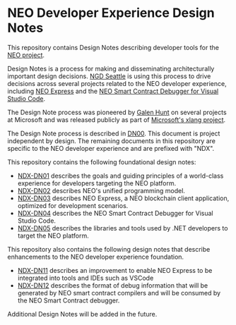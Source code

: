 # NEO Developer Experience Design Notes

This repository contains Design Notes describing developer tools for the
[NEO project](https://github.com/neo-project).

Design Notes is a process for making and disseminating architecturally
important design decisions. [NGD Seattle](https://github.com/ngdseattle)
is using this process to drive decisions across several projects related
to the NEO developer experience, including 
[NEO Express](https://github.com/neo-project/neo-express) and the
[NEO Smart Contract Debugger for Visual Studio Code](https://github.com/neo-project/neo-debugger).

The Design Note process was pioneered by
[Galen Hunt](https://www.microsoft.com/en-us/research/people/galenh/)
on several projects at Microsoft and was released publicly as part of
[Microsoft's xlang project](http://github.com/Microsoft/xlang).

The Design Note process is described in
[DN00](DN00%20-%20The%20Design%20Note%20Process​.md). This document is
project independent by design. The remaining documents in this repository
are specific to the NEO developer experience and are prefixed with "NDX".

This repository contains the following foundational design notes:

* [NDX-DN01](NDX-DN01%20-%20NEO%20Developer%20Experience.md) describes
  the goals and guiding principles of a world-class experience for developers
  targeting the NEO platform.
* [NDX-DN02](NDX-DN02%20-%20NEO-FX%20Unified%20Programming%20Model.md) describes
  NEO's unified programming model.
* [NDX-DN03](NDX-DN03%20-%20NEO%20Express%20Development%20Blockchain.md) describes
  NEO Express, a NEO blockchain client application, optimized for development
  scenarios.
* [NDX-DN04](NDX-DN04%20-%20NEO%20Smart%20Contract%20Debugging.md) describes the
  NEO Smart Contract Debugger for Visual Studio Code.
* [NDX-DN05](NDX-DN05%20-%20NEO%20Toolkit%20for%20.NET.md) describes the libraries
  and tools used by .NET developers to target the NEO platform.

This repository also contains the following design notes that describe
enhancements to the NEO developer experience foundation.

* [NDX-DN11](NDX-DN10%20-%20NEO%20Express%20Server%20Mode.md) describes an
  improvement to enable NEO Express to be integrated into tools and IDEs
  such as VSCode
* [NDX-DN12](NDX-DN11%20-%20NEO%20Debug%20Info%20Specification.md) describes
  the format of debug information that will be generated by NEO smart contract
  compilers and will be consumed by the NEO Smart Contract debugger.

Additional Design Notes will be added in the future.

